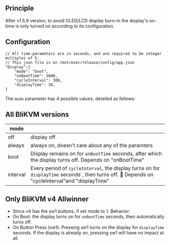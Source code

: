 ## Principle
After v1.5.9 version, to avoid OLED/LCD display burn-in the display's on-time is only turned on according to its configuration.

## Configuration 
```
// All time-parameters are in seconds, and are required to be integer multiples of 5.
// This json file is on /mnt/exec/release/config/app.json
"Display":{
    "mode": "boot",              
    "onBootTime": 3600,     
    "cycleInterval": 300,
    "displayTime": 30,
}
```
The `mode` parameter has 4 possible values, detailed as follows:

## All BliKVM versions

|mode||
|-|-|
|off|display off|
|always|always on, doesn't care about any of the paramters|
|boot|Display remains on for `onBootTime` seconds,  after which the display turns off. Depends on "onBootTime"|
|interval|Every period of `cycleInterval`, the display turns on for `displayTime` seconds`, then turns off. :rotating_light: Depends on "cycleInterval"and "displayTime"|

## Only BliKVM v4 Allwinner
* Since v4 has the sw1 buttons, if set mode to 1.
Behavior:
* On Boot: the display turns on for `onBootTime` seconds, then automatically turns off.
* On Button Press (sw1): Pressing sw1 turns on the display for `displayTime` seconds. If the display is already on, pressing sw1 will have no impact at all.

